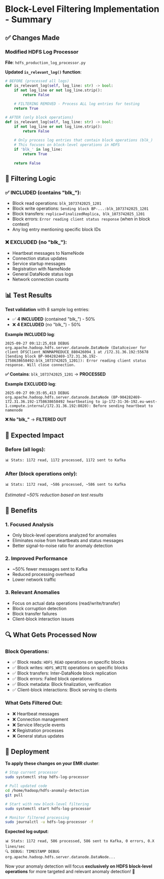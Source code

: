 # Block-Level Filtering Implementation - Summary

## ✅ **Changes Made**

### **Modified HDFS Log Processor**
**File**: `hdfs_production_log_processor.py`

**Updated `is_relevant_log()` function**:

```python
# BEFORE (processed all logs)
def is_relevant_log(self, log_line: str) -> bool:
    if not log_line or not log_line.strip():
        return False
    
    # FILTERING REMOVED - Process ALL log entries for testing
    return True

# AFTER (only block operations)
def is_relevant_log(self, log_line: str) -> bool:
    if not log_line or not log_line.strip():
        return False
    
    # Only process log entries that contain block operations (blk_)
    # This focuses on block-level operations in HDFS
    if 'blk_' in log_line:
        return True
    
    return False
```

## 🎯 **Filtering Logic**

### **✅ INCLUDED** (contains "blk_"):
- Block read operations: `blk_1073742025_1201`
- Block write operations: `Sending block BP-...:blk_1073742025_1201`
- Block transfers: `replica=FinalizedReplica, blk_1073742025_1201`
- Block errors: `Error reading client status response` (when in block context)
- Any log entry mentioning specific block IDs

### **❌ EXCLUDED** (no "blk_"):
- Heartbeat messages to NameNode
- Connection status updates
- Service startup messages
- Registration with NameNode
- General DataNode status logs
- Network connection counts

## 📊 **Test Results**

**Test validation** with 8 sample log entries:
- ✅ **4 INCLUDED** (contained "blk_") - 50%
- ❌ **4 EXCLUDED** (no "blk_") - 50%

**Example INCLUDED log**:
```
2025-09-27 09:12:25,018 DEBUG org.apache.hadoop.hdfs.server.datanode.DataNode (DataXceiver for client DFSClient_NONMAPREDUCE_880426094_1 at /172.31.36.192:55678 [Sending block BP-904282469-172.31.36.192-1758638658492:blk_1073742025_1201]): Error reading client status response. Will close connection.
```
**✅ Contains**: `blk_1073742025_1201` → **PROCESSED**

**Example EXCLUDED log**:
```
2025-09-27 09:35:05,413 DEBUG org.apache.hadoop.hdfs.server.datanode.DataNode (BP-904282469-172.31.36.192-1758638658492 heartbeating to ip-172-31-36-192.eu-west-1.compute.internal/172.31.36.192:8020): Before sending heartbeat to namenode
```
**❌ No "blk_"** → **FILTERED OUT**

## 🚀 **Expected Impact**

### **Before** (all logs):
```
📊 Stats: 1172 read, 1172 processed, 1172 sent to Kafka
```

### **After** (block operations only):
```
📊 Stats: 1172 read, ~586 processed, ~586 sent to Kafka
```
*Estimated ~50% reduction based on test results*

## 🎯 **Benefits**

### **1. Focused Analysis**
- Only block-level operations analyzed for anomalies
- Eliminates noise from heartbeats and status messages
- Better signal-to-noise ratio for anomaly detection

### **2. Improved Performance**
- ~50% fewer messages sent to Kafka
- Reduced processing overhead
- Lower network traffic

### **3. Relevant Anomalies**
- Focus on actual data operations (read/write/transfer)
- Block corruption detection
- Block transfer failures
- Client-block interaction issues

## 🔍 **What Gets Processed Now**

### **Block Operations**:
- ✅ Block reads: `HDFS_READ` operations on specific blocks
- ✅ Block writes: `HDFS_WRITE` operations on specific blocks  
- ✅ Block transfers: Inter-DataNode block replication
- ✅ Block errors: Failed block operations
- ✅ Block metadata: Block finalization, verification
- ✅ Client-block interactions: Block serving to clients

### **What Gets Filtered Out**:
- ❌ Heartbeat messages
- ❌ Connection management 
- ❌ Service lifecycle events
- ❌ Registration processes
- ❌ General status updates

## 🚀 **Deployment**

**To apply these changes on your EMR cluster**:

```bash
# Stop current processor
sudo systemctl stop hdfs-log-processor

# Pull updated code
cd /home/hadoop/hdfs-anomaly-detection
git pull

# Start with new block-level filtering
sudo systemctl start hdfs-log-processor

# Monitor filtered processing
sudo journalctl -u hdfs-log-processor -f
```

**Expected log output**:
```
📊 Stats: 1172 read, 586 processed, 586 sent to Kafka, 0 errors, 0.X lines/sec
🔍 DEBUG: TIMESTAMP DEBUG org.apache.hadoop.hdfs.server.datanode.DataNode...
```

Now your anomaly detection will focus **exclusively on HDFS block-level operations** for more targeted and relevant anomaly detection! 🎯
